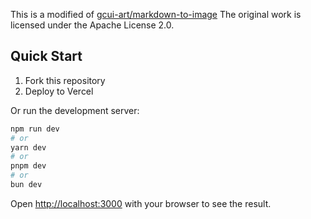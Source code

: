 This is a modified of [gcui-art/markdown-to-image](https://github.com/gcui-art/markdown-to-image) 
The original work is licensed under the Apache License 2.0.
## Quick Start
1. Fork this repository
2. Deploy to Vercel

Or run the development server:

```bash
npm run dev
# or
yarn dev
# or
pnpm dev
# or
bun dev
```

Open [http://localhost:3000](http://localhost:3000) with your browser to see the result.
